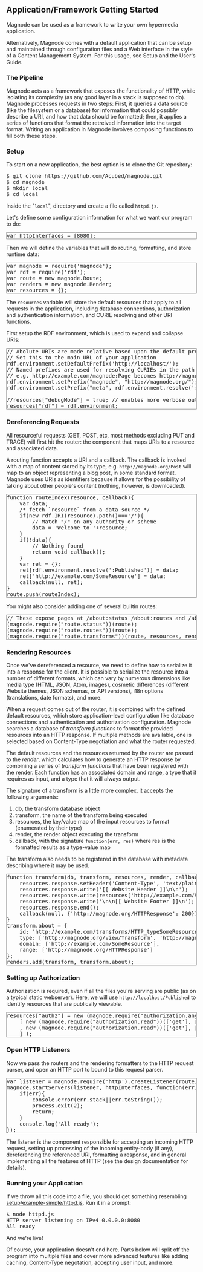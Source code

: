 ## Application/Framework Getting Started

Magnode can be used as a framework to write your own hypermedia application.

Alternatively, Magnode comes with a default application that can be setup and maintained through configuration files and a Web interface in the style of a Content Management System. For this usage, see Setup and the User's Guide.

<style type="text/css">
.lang-application-ecmascript {
	border: solid 1px grey;
}
</style>

### The Pipeline

Magnode acts as a framework that exposes the functionality of HTTP, while isolating its complexity (as any good layer in a stack is supposed to do). Magnode processes requests in two steps: First, it queries a data source (like the filesystem or a database) for information that could possibly describe a URI, and how that data should be formatted; then, it applies a series of functions that format the retreived information into the target format. Writing an application in Magnode involves composing functions to fill both these steps.

### Setup

To start on a new application, the best option is to clone the Git repository:

<pre>
$ git clone https://github.com/Acubed/magnode.git
$ cd magnode
$ mkdir local
$ cd local
</pre>

Inside the "<code>local</code>", directory and create a file called <code>httpd.js</code>.

Let's define some configuration information for what we want our program to do:

<pre class="lang-application-ecmascript simple-httpd-fragment">
var httpInterfaces = [8080];
</pre>

Then we will define the variables that will do routing, formatting, and store runtime data:

<pre class="lang-application-ecmascript simple-httpd-fragment">
var magnode = require('magnode');
var rdf = require('rdf');
var route = new magnode.Route;
var renders = new magnode.Render;
var resources = {};
</pre>

The `resources` variable will store the default resources that apply to all requests in the application, including database connections, authorization and authentication information, and CURIE resolving and other URI functions.

First setup the RDF environment, which is used to expand and collapse URIs:

<pre class="lang-application-ecmascript simple-httpd-fragment">
// Abolute URIs are made relative based upon the default prefix
// Set this to the main URL of your application
rdf.environment.setDefaultPrefix('http://localhost/');
// Named prefixes are used for resolving CURIEs in the path component of URLs
// e.g. http://example.com/magnode:Page becomes http://magnode.org/Page
rdf.environment.setPrefix("magnode", "http://magnode.org/");
rdf.environment.setPrefix("meta", rdf.environment.resolve(':about#'));

//resources["debugMode"] = true; // enables more verbose output to HTTP responses
resources["rdf"] = rdf.environment;
</pre>

### Dereferencing Requests

All resourceful requests (GET, POST, etc, most methods excluding PUT and TRACE) will first hit the router: the component that maps URIs to a resource and associated data.

A routing function accepts a URI and a callback. The callback is invoked with a map of content stored by its type, e.g. `http://magnode.org/Post` will map to an object representing a blog post, in some standard format. Magnode uses URIs as identifiers because it allows for the possibility of talking about other people's content (nothing, however, is downloaded).

<pre class="lang-application-ecmascript simple-httpd-fragment">
function routeIndex(resource, callback){
	var data;
	/* fetch `resource` from a data source */
	if(new rdf.IRI(resource).path()==='/'){
		// Match "/" on any authority or scheme
		data = 'Welcome to '+resource;
	}
	if(!data){
		// Nothing found
		return void callback();
	}
	var ret = {};
	ret[rdf.environment.resolve(':Published')] = data;
	ret['http://example.com/SomeResource'] = data;
	callback(null, ret);
}
route.push(routeIndex);
</pre>

You might also consider adding one of several builtin routes:

<pre class="lang-application-ecmascript simple-httpd-fragment">
// These expose pages at /about:status /about:routes and /about:transforms
(magnode.require("route.status"))(route);
(magnode.require("route.routes"))(route);
(magnode.require("route.transforms"))(route, resources, renders);
</pre>

### Rendering Resources

Once we've dereferenced a resource, we need to define how to serialize it into a response for the client. It is possible to serialize the resource into a number of different formats, which can vary by numerous dimensions like media type (HTML, JSON, Atom, images), cosmetic differences (different Website themes, JSON schemas, or API versions), i18n options (translations, date formats), and more.

When a request comes out of the router, it is combined with the defined default resources, which store application-level configuration like database connections and authentication and authorization configuration. Magnode searches a database of _transform functions_ to format the provided resources into an HTTP response. If multiple methods are available, one is selected based on Content-Type negotiation and what the router requested.

The default resources and the resources returned by the router are passed to the _render_, which calculates how to generate an HTTP response by combining a series of _transform functions_ that have been registered with the render. Each function has an associated domain and range, a type that it requires as input, and a type that it will always output.

The signature of a transform is a little more complex, it accepts the following arguments:

<ol>
<li>db, the transform database object</li>
<li>transform, the name of the transform being executed</li>
<li>resources, the key/value map of the input resources to format (enumerated by their type)</li>
<li>render, the render object executing the transform</li>
<li>callback, with the signature <code>function(err, res)</code> where res is the formatted results as a type-value map</li>
</ol>

The transform also needs to be registered in the database with metadata describing where it may be used.

<pre class="lang-application-ecmascript simple-httpd-fragment">
function transform(db, transform, resources, render, callback){
	resources.response.setHeader('Content-Type', 'text/plain');
	resources.response.write('[[ Website Header ]]\n\n');
	resources.response.write(resources['http://example.com/SomeResource']);
	resources.response.write('\n\n[[ Website Footer ]]\n');
	resources.response.end();
	callback(null, {'http://magnode.org/HTTPResponse': 200});
}
transform.about = {
	id: 'http://example.com/transforms/HTTP_typeSomeResource',
	type: ['http://magnode.org/view/Transform', 'http://magnode.org/view/GetTransform'],
	domain: ['http://example.com/SomeResource'],
	range: ['http://magnode.org/HTTPResponse']
};
renders.add(transform, transform.about);
</pre>


### Setting up Authorization

Authorization is required, even if all the files you're serving are public (as on a typical static webserver).
Here, we will use <code>http://localhost/Published</code> to identify resources that are publically viewable.

<pre class="lang-application-ecmascript simple-httpd-fragment">
resources["authz"] = new (magnode.require("authorization.any"))(
	[ new (magnode.require("authorization.read"))(['get'], [rdf.environment.resolve(':Published')])
	, new (magnode.require("authorization.read"))(['get'], ['http://magnode.org/NotFound'])
	] );
</pre>


### Open HTTP Listeners

Now we pass the routers and the rendering formatters to the HTTP request parser, and open an HTTP port to bound to this request parser.

<pre class="lang-application-ecmascript simple-httpd-fragment">
var listener = magnode.require('http').createListener(route, resources, renders);
magnode.startServers(listener, httpInterfaces, function(err, interfaces){
	if(err){
		console.error(err.stack||err.toString());
		process.exit(2);
		return;
	}
	console.log('All ready');
});
</pre>

The listener is the component responsible for accepting an incoming HTTP request, setting up processing of the incoming entity-body (if any), dereferencing the referenced URI, formatting a response, and in general implementing all the features of HTTP (see the design documentation for details).

### Running your Application

If we throw all this code into a file, you should get something resembling <a href="../../../setup/example-simple/httpd.js">setup/example-simple/httpd.js</a>. Run it in a prompt:

<pre>
$ node httpd.js
HTTP server listening on IPv4 0.0.0.0:8080
All ready
</pre>

And we're live!

Of course, your application doesn't end here. Parts below will split off the program into multiple files and cover more advanced features like adding caching, Content-Type negotation, accepting user input, and more.

<!--
<h2>httpd.js</h2>
<pre id="simple-httpd-full" class="lang-application-ecmascript"></pre>
<button id="simple-httpd-gen">Generate</button>
<script type="application/ecmascript">
function httpdgen(){
	var sum = '';
	var list = document.getElementsByClassName('simple-httpd-fragment');
	Array.prototype.slice.call(list).forEach(function(v){
		sum += v.textContent.replace(/^\n+/,'')+"\n";
		console.log(sum);
	});
	document.getElementById('simple-httpd-full').textContent = sum;
}
document.getElementById('simple-httpd-gen').onclick = httpdgen;
</script>
-->
